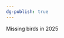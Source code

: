 ```yaml
---
dg-publish: true
---
```


<span><span><p dir="auto">Missing birds in 2025</p></span></span><div><ul class="dataview list-view-ul"></ul></div>

